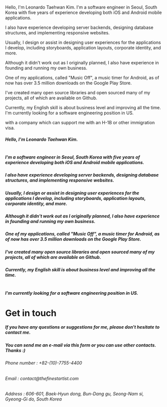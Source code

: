 Hello, I'm Leonardo Taehwan Kim.
I'm a software engineer in Seoul, South Korea with five years of experience developing both iOS and Android mobile applications.

I also have experience developing server backends, designing database structures, and implementing responsive websites.

Usually, I design or assist in designing user experiences for the applications I develop, including storyboards, application layouts, corporate identity, and more.

Although it didn't work out as I originally planned, I also have experience in founding and running my own business.

One of my applications, called "Music Off", a music timer for Android, as of now has over 3.5 million downloads on the Google Play Store.

I've created many open source libraries and open sourced many of my projects, all of which are available on Github.

Currently, my English skill is about business level and improving all the time.
I'm currently looking for a software engineering position in US.


 with a company which can support me with an H-1B or other immigration visa.


<h5>Hello, I'm <strong>Leonardo Taehwan Kim</strong>.</h5>
<h5><br />I'm a <strong>software engineer</strong> in <strong>Seoul, South Korea</strong> with <strong>five years</strong> of experience developing both <strong>iOS and Android</strong> mobile applications.</h5>
<h5>I also have experience developing <strong>server backends</strong>, designing <strong>database structures</strong>, and implementing <strong>responsive websites</strong>.</h5>
<h5>Usually, I design or assist in designing <strong>user experiences</strong> for the applications I develop, including <strong>storyboards</strong>, <strong>application layouts</strong>, <strong>corporate identity</strong>, and more.</h5>
<h5>Although it didn't work out as I originally planned, I also have experience in founding and running my own business.</h5>
<h5>One of my applications, called "Music Off", a music timer for Android, as of now has <strong>over 3.5 million downloads</strong> on the Google Play Store.</h5>
<h5>I've created many open source libraries and open sourced many of my projects, all of which are <strong>available on Github</strong>.</h5>
<h5>Currently, my <strong>English skill</strong> is about <strong>business level</strong> and improving all the time.</h5>
<h5><br /><strong>I'm currently looking for a software engineering position in US.</strong></h5>


<h1>Get in touch</h1>
<h5>If you have any questions or suggestions for me, please don't hesitate to contact me.</h5>
<h5>You can send me an e-mail via this form or you can use other contacts. Thanks :)&nbsp;</h5>
<p> </p>
<h6>Phone number : +82-(10)-7755-4400</h6>
<h6>Email : contact@thefinestartist.com</h6>
<h6><span>Address : 606-601, Baek-Hyun dong, Bun-Dang gu, Seong-Nam si, Gyeong-Gi do, South Korea</span></h6>
